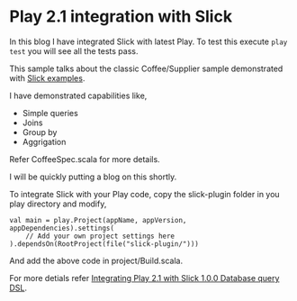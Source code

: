 Play 2.1 integration with Slick
===============================

In this blog I have integrated Slick with latest Play. To test this execute `play test` you will see all the tests pass.

This sample talks about the classic Coffee/Supplier sample demonstrated with [Slick examples](http://slick.typesafe.com/doc/1.0.0/gettingstarted.html).

I have demonstrated capabilities like,

* Simple queries
* Joins
* Group by
* Aggrigation 

Refer CoffeeSpec.scala for more details.

I will be quickly putting a blog on this shortly.

To integrate Slick with your Play code, copy the slick-plugin folder in you play directory and modify,

    val main = play.Project(appName, appVersion, appDependencies).settings(
        // Add your own project settings here
    ).dependsOn(RootProject(file("slick-plugin/")))

And add the above code in project/Build.scala.

For more detials refer [Integrating Play 2.1 with Slick 1.0.0 Database query DSL](http://krishnasblog.com/2013/03/06/integrating-play-2-1-with-slick-1-0-0-database-query-dsl/).


